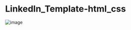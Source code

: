 # LinkedIn_Template-html_css

![image](https://user-images.githubusercontent.com/80543033/174874901-224b0f26-0632-472c-9416-216312a18bbb.png)
